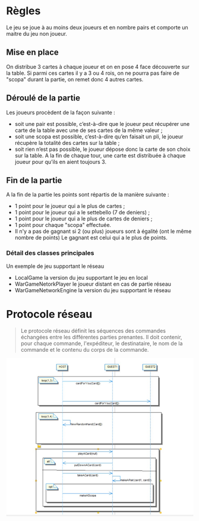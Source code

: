 # Règles

Le jeu se joue à au moins deux joueurs et en nombre pairs et comporte un maitre du jeu non joueur.


## Mise en place

On distribue 3 cartes à chaque joueur et on en pose 4 face découverte sur la table. Si parmi ces cartes il y a 3 ou 4 rois, on ne pourra pas faire de "scopa" durant la partie, on remet donc 4 autres cartes.


## Déroulé de la partie

Les joueurs procèdent de la façon suivante : 
-	soit une pair est possible, c’est-à-dire que le joueur peut récupérer une carte de la table avec une de ses cartes de la même valeur ;
-	soit une scopa est possible, c’est-à-dire qu’en faisait un pli, le joueur récupère la totalité des cartes sur la table ; 
-	soit rien n’est pas possible, le joueur dépose donc la carte de son choix sur la table.
A la fin de chaque tour, une carte est distribuée à chaque joueur pour qu’ils en aient toujours 3.


## Fin de la partie

A la fin de la partie les points sont répartis de la manière suivante :
-	1 point pour le joueur qui a le plus de cartes ;
-	1 point pour le joueur qui a le settebello (7 de deniers) ;
-	1 point pour le joueur qui a le plus de cartes de deniers ; 
-	1 point pour chaque "scopa" effectuée.
- Il n'y a pas de gagnant si 2 (ou plus) joueurs sont à égalité (ont le même nombre de points)
Le gagnant est celui qui a le plus de points.


### Détail des classes principales

Un exemple de jeu supportant le réseau

* LocalGame la version du jeu supportant le jeu en local
* WarGameNetorkPlayer le joueur distant en cas de partie réseau
* WarGameNetworkEngine la version du jeu supportant le réseau


# Protocole réseau

> Le protocole réseau définit les séquences des commandes échangées entre les différentes parties prenantes. Il doit contenir, pour chaque commande, l'expéditeur, le destinataire, le nom de la commande et le contenu du corps de la commande.

![protocole](diagramme.jpeg)


